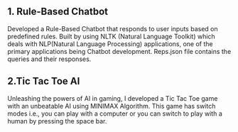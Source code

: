 ## 1. Rule-Based Chatbot 
Developed a Rule-Based Chatbot that responds to user inputs based on predefined rules. Built by using NLTK (Natural Language Toolkit) which deals with NLP(Natural Language Processing) applications, one of the primary applications being Chatbot development. Reps.json file contains the queries and their responses.
## 2.Tic Tac Toe AI
Unleashing the powers of AI in gaming, I developed a Tic Tac Toe game with an unbeatable AI using MINIMAX Algorithm. This game has switch modes i.e., you can play with a computer or you can switch to play with a human by pressing the space bar.

